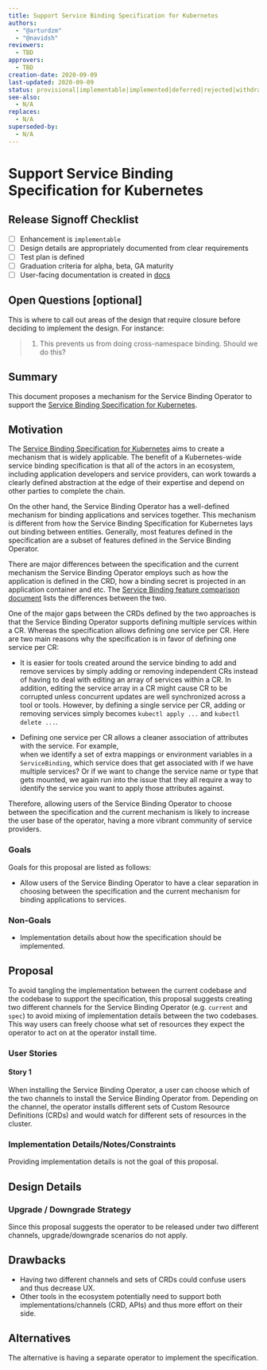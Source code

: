 ```yaml
---
title: Support Service Binding Specification for Kubernetes
authors:
  - "@arturdzm"
  - "@navidsh"
reviewers:
  - TBD
approvers:
  - TBD
creation-date: 2020-09-09
last-updated: 2020-09-09
status: provisional|implementable|implemented|deferred|rejected|withdrawn|replaced
see-also:
  - N/A
replaces:
  - N/A
superseded-by:
  - N/A
---
```


# Support Service Binding Specification for Kubernetes

## Release Signoff Checklist

- [ ] Enhancement is `implementable`
- [ ] Design details are appropriately documented from clear requirements
- [ ] Test plan is defined
- [ ] Graduation criteria for alpha, beta, GA maturity
- [ ] User-facing documentation is created in [docs](/docs/)

## Open Questions [optional]

This is where to call out areas of the design that require closure before deciding to implement the
design. For instance:

> 1. This prevents us from doing cross-namespace binding. Should we do this?

## Summary

This document proposes a mechanism for the Service Binding Operator to support the
[Service Binding Specification for Kubernetes](https://github.com/k8s-service-bindings/spec).

## Motivation

The [Service Binding Specification for Kubernetes](https://github.com/k8s-service-bindings/spec)
aims to create a mechanism that is widely applicable. The benefit of a Kubernetes-wide service binding
specification is that all of the actors in an ecosystem, including application developers and service
providers, can work towards a clearly defined abstraction at the edge of their expertise and depend on
other parties to complete the chain.

On the other hand, the Service Binding Operator has a well-defined mechanism for binding applications
and services together. This mechanism is different from how the Service Binding Specification for
Kubernetes lays out binding between entities. Generally, most features defined in the specification
are a subset of features defined in the Service Binding Operator.

There are major differences between the specification and the current mechanism the Service Binding
Operator employs such as how the application is defined in the CRD, how a binding secret is
projected in an application container and etc. The [Service Binding feature comparison document](./service-binding-feature-comparison.pdf) lists the differences between the two.

One of the major gaps between the CRDs defined by the two approaches is that the Service Binding
Operator supports defining multiple services within a CR. Whereas the specification allows defining
one service per CR. Here are two main reasons why the specification is in favor of defining one
service per CR:

- It is easier for tools created around the service binding to add and remove services by simply
  adding or removing independent CRs instead of having to deal with editing an array of services
  within a CR. In addition, editing the service array in a CR might cause CR to be corrupted unless
  concurrent updates are well synchronized across a tool or tools. However, by defining a single
  service per CR, adding or removing services simply becomes `kubectl apply ...` and
  `kubectl delete ...`.

- Defining one service per CR allows a cleaner association of attributes with the service. For example,\
  when we identify a set of extra mappings or environment variables in a `ServiceBinding`, which
  service does that get associated with if we have multiple services? Or if we want to change the
  service name or type that gets mounted, we again run into the issue that they all require a way
  to identify the service you want to apply those attributes against.

Therefore, allowing users of the Service Binding Operator to choose between the specification and the
current mechanism is likely to increase the user base of the operator, having a more vibrant community
of service providers.

### Goals

Goals for this proposal are listed as follows:

- Allow users of the Service Binding Operator to have a clear separation in choosing between the
specification and the current mechanism for binding applications to services.

### Non-Goals

- Implementation details about how the specification should be implemented.

## Proposal

To avoid tangling the implementation between the current codebase and the codebase to support the
specification, this proposal suggests creating two different channels for the Service Binding
Operator (e.g. `current` and `spec`) to avoid mixing of implementation details between the two
codebases. This way users can freely choose what set of resources they expect the operator to act on at
the operator install time.

### User Stories

#### Story 1

When installing the Service Binding Operator, a user can choose which of the two channels
to install the Service Binding Operator from. Depending on the channel, the operator installs different
sets of Custom Resource Definitions (CRDs) and would watch for different sets of resources in the
cluster.

### Implementation Details/Notes/Constraints

Providing implementation details is not the goal of this proposal.

## Design Details

### Upgrade / Downgrade Strategy

Since this proposal suggests the operator to be released under two different channels, upgrade/downgrade
scenarios do not apply.

## Drawbacks

- Having two different channels and sets of CRDs could confuse users and thus decrease UX.
- Other tools in the ecosystem potentially need to support both implementations/channels (CRD, APIs) and
thus more effort on their side.

## Alternatives

The alternative is having a separate operator to implement the specification.
